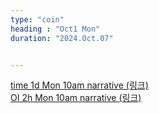 ```yaml
---
type: "coin"
heading : "Oct1 Mon"
duration: "2024.Oct.07"


---
```

 

[time 1d Mon 10am narrative (링크)](/todo/images/time-2024-10-07-10AM.png)  
[OI 2h Mon 10am narrative (링크)](/todo/images/OI-2024-10-07-10AM.png)    



